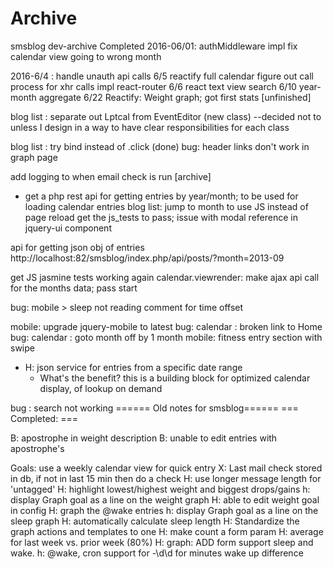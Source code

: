 # Archive

smsblog dev-archive
Completed
2016-06/01: 
 authMiddleware impl 
 fix calendar view going to wrong month
 
2016-6/4 : 
    handle unauth api calls
6/5
 reactify full calendar
 figure out call process for xhr calls
 impl react-router 
6/6
 react text view search
6/10
 year-month aggregate
6/22
 Reactify: Weight graph; got first stats [unfinished]
 
 
blog list : separate out Lptcal from EventEditor (new class)
                    --decided not to unless I design in a way to have clear responsibilities for each class

blog list : try bind instead of .click (done)
bug: header links don't work in graph page

add logging to when email check is run [archive]

* get a php rest api for getting entries by year/month; to be used for loading calendar entries
     blog list: jump to month to use JS instead of page reload
     get the js_tests to pass;
          issue with modal reference in jquery-ui component

api for getting json obj of entries
     http://localhost:82/smsblog/index.php/api/posts/?month=2013-09

get JS jasmine tests working again
calendar.viewrender:
     make ajax api call for the months data; pass start

bug: mobile > sleep not reading comment for time offset

mobile: upgrade jquery-mobile to latest
bug: calendar : broken link to Home
bug: calendar : goto month off by 1 month
mobile: fitness entry section with swipe

- H: json service for entries from a specific date range
    - What's the benefit? this is a building block for optimized calendar display, of lookup on demand

bug : search not working
====== Old notes for smsblog======
=== Completed: ===

B:  apostrophe in weight description
B: unable to edit entries with apostrophe's

Goals: use a weekly calendar view for quick entry
X: Last mail check stored in db, if not in last 15 min then do a check
H: use longer message length for 'untagged'
H: highlight lowest/highest weight and biggest drops/gains
h: display Graph goal as a line on the weight graph
H: able to edit weight goal in config
H: graph the @wake entries
h: display Graph goal as a line on the sleep graph
H: automatically calculate sleep length
H: Standardize the graph actions and templates to one
H: make count a form param
H: average for last week vs. prior week (80%)
H: graph: ADD form support sleep and wake.
h: @wake, cron support for -\d\d for minutes wake up difference
